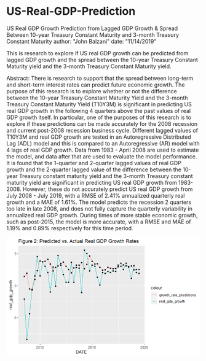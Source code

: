 # US-Real-GDP-Prediction
US Real GDP Growth Prediction from Lagged GDP Growth & Spread Between 10-year Treasury Constant Maturity and 3-month Treasury Constant Maturity
author: "John Balzani"
date: "11/14/2019"

This is research to explore if US real GDP growth can be predicted from lagged GDP growth and the spread between the 10-year Treasury Constant Maturity yield and the 3-month Treasury Constant Maturity yield.

Abstract: There is research to support that the spread between long-term and short-term interest rates can predict future economic growth. The purpose of this research is to explore whether or not the difference between the 10-year Treasury Constant Maturity Yield and the 3-month Treasury Constant Maturity Yield (T10Y3M) is significant in predicting US real GDP growth in the following 4 quarters above the past values of real GDP growth itself. In particular, one of the purposes of this research is to explore if these predictions can be made accurately for the 2008 recession and current post-2008 recession business cycle. Different lagged values of T10Y3M and real GDP growth are tested in an Autoregressive Distributed Lag (ADL) model and this is compared to an Autoregressive (AR) model with 4 lags of real GDP growth. Data from 1983 - April 2008 are used to estimate the model, and data after that are used to evaluate the model performance. It is found that the 1-quarter and 2-quarter lagged values of real GDP growth and the 2-quarter lagged value of the difference between the 10-year Treasury constant maturity yield and the 3-month Treasury constant maturity yield are significant in predicting US real GDP growth from 1983-2008. However, these do not accurately predict US real GDP growth from July 2008 - July 2019, with a RMSE of 2.41% annualized quarterly real growth and a MAE of 1.61%. The model predicts the recession 2 quarters too late in late 2008, and does not fully capture the quarterly variability in annualized real GDP growth. During times of more stable economic growth, such as post-2015, the model is more accurate, with a RMSE and MAE of 1.19% and 0.89% respectively for this time period.

![figure 2 predicted vs actual real gdp growth rates](https://github.com/jbalzani/US-Real-GDP-Prediction/blob/master/figures/tidy_figures/figure%202%20predicted%20vs%20actual%20real%20gdp%20growth%20rates.png)






